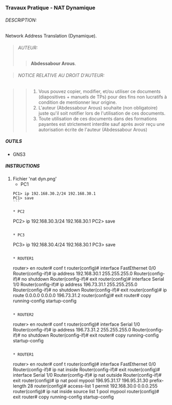### Travaux Pratique - NAT Dynamique

###### DESCRIPTION:
Network Address Translation (Dynamique).

> ###### AUTEUR:
> > **Abdessabour Arous**.


> ###### NOTICE RELATIVE AU DROIT D'AUTEUR:

> >  1. Vous pouvez copier, modifier, et/ou utiliser ce documents (diapositives + manuels de TPs) pour des fins non lucratifs à condition de mentionner leur origine.
> >  2. L'auteur (Abdessabour Arous) souhaite (non obligatoire) juste qu'il soit notifier lors de l'utilisation de ces documents.
> >  3. Toute utilisation de ces documents dans des formations payantes est strictement interdite sauf après avoir reçu une autorisation écrite de l'auteur (Abdessabour Arous)


##### OUTILS
- GNS3

##### INSTRUCTIONS
1. Fichier 'nat dyn.png'
	* PC1
	````
	PC1> ip 192.168.30.2/24 192.168.30.1
	PC1> save
	```
	
	* PC2
	````
	PC2> ip 192.168.30.3/24 192.168.30.1
	PC2> save
	```
	
	* PC3
	````
	PC3> ip 192.168.30.4/24 192.168.30.1
	PC3> save
	```
	
	* ROUTER1
	````
	router> en
	router# conf t
	router(config)# interface FastEthernet 0/0
	Router(config-if)# ip address 192.168.30.1 255.255.255.0
	Router(config-if)# no shutdown
	Router(config-if)# exit
	router(config)# interface Serial 1/0
	Router(config-if)# ip address 196.73.31.1 255.255.255.0
	Router(config-if)# no shutdown
	Router(config-if)# exit
	router(config)# ip route 0.0.0.0 0.0.0.0 196.73.31.2
	router(config)# exit
	router# copy running-config startup-config
	```
	
	* ROUTER2
	````
	router> en
	router# conf t
	router(config)# interface Serial 1/0
	Router(config-if)# ip address 196.73.31.2 255.255.255.0
	Router(config-if)# no shutdown
	Router(config-if)# exit
	router# copy running-config startup-config
	```
	
	* ROUTER1
	````
	router> en
	router# conf t
	router(config)# interface FastEthernet 0/0
	Router(config-if)# ip nat inside
	Router(config-if)# exit
	router(config)# interface Serial 1/0
	Router(config-if)# ip nat outside
	Router(config-if)# exit
	router(config)# ip nat pool mypool 196.95.31.17 196.95.31.30 prefix-length 28
	router(config)# access-list 1 permit 192.168.30.0 0.0.0.255
	router(config)# ip nat inside source list 1 pool mypool 
	router(config)# exit
	router# copy running-config startup-config
	```